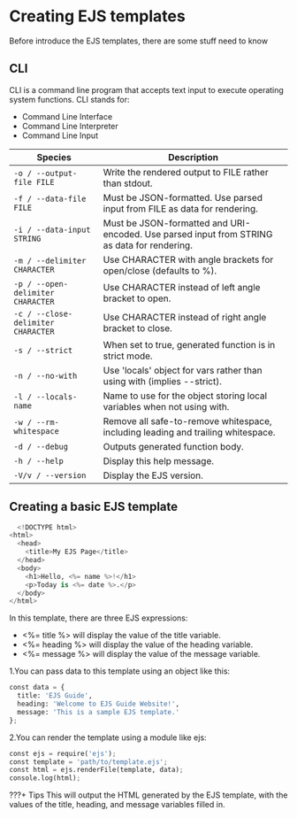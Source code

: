 # Creating EJS templates

Before introduce the EJS templates, there are some stuff need to know

## CLI 
CLI is a command line program that accepts text input to execute operating system functions.
CLI stands for:

* Command Line Interface
* Command Line Interpreter
* Command Line Input

|           Species                 |                Description                   |
| --------------------------        | ------------------------------------         |
| `-o / --output-file FILE`         | Write the rendered output to FILE rather than stdout.|
| `-f / --data-file FILE`           | Must be JSON-formatted. Use parsed input from FILE as data for rendering.|
| `-i / --data-input STRING`        | Must be JSON-formatted and URI-encoded. Use parsed input from STRING as data for rendering.| 
| `-m / --delimiter CHARACTER`      | Use CHARACTER with angle brackets for open/close (defaults to %).|
| `-p / --open-delimiter CHARACTER` | Use CHARACTER instead of left angle bracket to open.|
| `-c / --close-delimiter CHARACTER`| Use CHARACTER instead of right angle bracket to close.|
| `-s / --strict`                   | When set to true, generated function is in strict mode.|
| `-n / --no-with`                  | Use 'locals' object for vars rather than using with (implies --strict).|
| `-l / --locals-name`              | Name to use for the object storing local variables when not using with.|
| `-w / --rm-whitespace`            | Remove all safe-to-remove whitespace, including leading and trailing whitespace.|
| `-d / --debug`                    | Outputs generated function body.|
| `-h / --help`                     | Display this help message.|
| `-V/v / --version`                | Display the EJS version.|

## Creating a basic EJS template

```py 
  <!DOCTYPE html>
<html>
  <head>
    <title>My EJS Page</title>
  </head>
  <body>
    <h1>Hello, <%= name %>!</h1>
    <p>Today is <%= date %>.</p>
  </body>
</html>
``` 

In this template, there are three EJS expressions:

* <%= title %>  will display the value of the title variable.
* <%= heading %>  will display the value of the heading variable.
* <%= message %>  will display the value of the message variable.

1.You can pass data to this template using an object like this:

```py
const data = {
  title: 'EJS Guide',
  heading: 'Welcome to EJS Guide Website!',
  message: 'This is a sample EJS template.'
};
```
2.You can render the template using a module like ejs:

```py
const ejs = require('ejs');
const template = 'path/to/template.ejs';
const html = ejs.renderFile(template, data);
console.log(html);
```

???+ Tips
      This will output the HTML generated by the EJS template, with the values of the title, heading, and message variables filled in.


